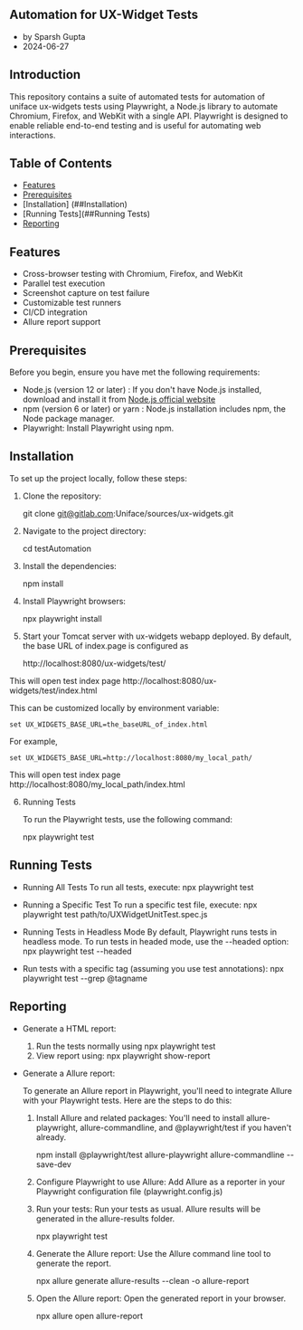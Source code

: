 ## Automation for UX-Widget Tests
- by Sparsh Gupta
- 2024-06-27

## Introduction

This repository contains a suite of automated tests for automation of uniface ux-widgets tests using Playwright, a Node.js library to automate Chromium, Firefox, and WebKit with a single API. Playwright is designed to enable reliable end-to-end testing and is useful for automating web interactions.

## Table of Contents

- [Features](##Features)
- [Prerequisites](##Prerequisites)
- [Installation] (##Installation)
- [Running Tests](##Running Tests)
- [Reporting](##Reporting)

## Features

- Cross-browser testing with Chromium, Firefox, and WebKit
- Parallel test execution
- Screenshot capture on test failure
- Customizable test runners
- CI/CD integration
- Allure report support

## Prerequisites

Before you begin, ensure you have met the following requirements:

- Node.js (version 12 or later) : If you don't have Node.js installed, download and install it from [Node.js official website](https://nodejs.org/)
- npm (version 6 or later) or yarn : Node.js installation includes npm, the Node package manager.
- Playwright: Install Playwright using npm.

## Installation

To set up the project locally, follow these steps:

1. Clone the repository:
   
    git clone git@gitlab.com:Uniface/sources/ux-widgets.git
   
2. Navigate to the project directory:
    
    cd testAutomation
    
3. Install the dependencies:
    
    npm install
    
4. Install Playwright browsers:

    npx playwright install
    
5. Start your Tomcat server with ux-widgets webapp deployed. By default, the base URL of index.page is configured as
      
     http://localhost:8080/ux-widgets/test/
     
  This will open test index page http://localhost:8080/ux-widgets/test/index.html
  
  This can be customized locally by environment variable:
  
    set UX_WIDGETS_BASE_URL=the_baseURL_of_index.html
  
  For example,
  
    set UX_WIDGETS_BASE_URL=http://localhost:8080/my_local_path/
  
  This will open test index page http://localhost:8080/my_local_path/index.html

6. Running Tests

	To run the Playwright tests, use the following command:

	npx playwright test


## Running Tests

* Running All Tests
  To run all tests, execute:
	npx playwright test

* Running a Specific Test
  To run a specific test file, execute:
    npx playwright test path/to/UXWidgetUnitTest.spec.js

* Running Tests in Headless Mode
  By default, Playwright runs tests in headless mode. To run tests in headed mode, use the --headed option:
	npx playwright test --headed

* Run tests with a specific tag (assuming you use test annotations):
	npx playwright test --grep @tagname


## Reporting

* Generate a HTML report:
	
   1. Run the tests normally using
		npx playwright test
   2. View report using:
		npx playwright show-report

* Generate a Allure report:
  
  To generate an Allure report in Playwright, you'll need to integrate Allure with your Playwright tests. Here are the steps to do this:

   1. Install Allure and related packages:
		You'll need to install allure-playwright, allure-commandline, and @playwright/test if you haven't already.
		
		npm install @playwright/test allure-playwright allure-commandline --save-dev
	
   2. Configure Playwright to use Allure:
		Add Allure as a reporter in your Playwright configuration file (playwright.config.js)
	
   3. Run your tests:
	    Run your tests as usual. Allure results will be generated in the allure-results folder.
		
		npx playwright test
		
   4. Generate the Allure report:
		Use the Allure command line tool to generate the report.
		
		npx allure generate allure-results --clean -o allure-report
   
   5. Open the Allure report:
		Open the generated report in your browser.

		npx allure open allure-report
